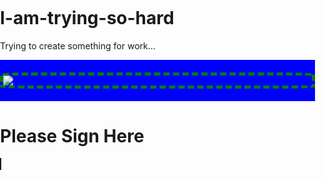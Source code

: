 # I-am-trying-so-hard
Trying to create something for work...
<html>
<head>
<title>DELIVERY</title>
<script src='SALsignature_pad.js'></script>
<div hello>
	<style>
		html, body {
			margin: 0;
			padding: 0;
		}
		#header {
			background: blue;
			padding: 20px 0;
		}
		#header img {
			margin: 0 auto;
			display: block;
			border-radius: 10%;
			border: 5px dashed green;
		}
	</style>
	<div id="header">
		<img src="https://corebio.ucsd.edu/images/CORELogoBlack.png" />
	</div>
</div>
</head>
<body>

<h1>Please Sign Here</h1>
<canvas style="width: 1000px; height:200px; border: 1px solid;"></canvas>
	
	

<script>
var canvas = document.querySelector("canvas");
var signaturePad = new SignaturePad(canvas);
var SignaturePad = (function (document) {
    "use strict";

    var SignaturePad = function (canvas, options) {
        var self = this,
            opts = options || {};

        this.velocityFilterWeight = opts.velocityFilterWeight || 0.7;
        this.minWidth = opts.minWidth || 0.5;
        this.maxWidth = opts.maxWidth || 2.5;
        this.dotSize = opts.dotSize || function () {
            return (this.minWidth + this.maxWidth) / 2;
        };
        this.penColor = opts.penColor || "black";
        this.backgroundColor = opts.backgroundColor || "rgba(0,0,0,0)";
        this.onEnd = opts.onEnd;
        this.onBegin = opts.onBegin;

        this._canvas = canvas;
        this._ctx = canvas.getContext("2d");
        this.clear();

        // we need add these inline so they are available to unbind while still having
        //  access to 'self' we could use _.bind but it's not worth adding a dependency
        this._handleMouseDown = function (event) {
            if (event.which === 1) {
                self._mouseButtonDown = true;
                self._strokeBegin(event);
            }
        };

        this._handleMouseMove = function (event) {
            if (self._mouseButtonDown) {
                self._strokeUpdate(event);
            }
        };

        this._handleMouseUp = function (event) {
            if (event.which === 1 && self._mouseButtonDown) {
                self._mouseButtonDown = false;
                self._strokeEnd(event);
            }
        };

        this._handleTouchStart = function (event) {
            if (event.targetTouches.length == 1) {
                var touch = event.changedTouches[0];
                self._strokeBegin(touch);
             }
        };

        this._handleTouchMove = function (event) {
            // Prevent scrolling.
            event.preventDefault();

            var touch = event.targetTouches[0];
            self._strokeUpdate(touch);
        };

        this._handleTouchEnd = function (event) {
            var wasCanvasTouched = event.target === self._canvas;
            if (wasCanvasTouched) {
                event.preventDefault();
                self._strokeEnd(event);
            }
        };

        this._handleMouseEvents();
        this._handleTouchEvents();
    };

    SignaturePad.prototype.clear = function () {
        var ctx = this._ctx,
            canvas = this._canvas;

        ctx.fillStyle = this.backgroundColor;
        ctx.clearRect(0, 0, canvas.width, canvas.height);
        ctx.fillRect(0, 0, canvas.width, canvas.height);
        this._reset();
    };

    SignaturePad.prototype.toDataURL = function (imageType, quality) {
        var canvas = this._canvas;
        return canvas.toDataURL.apply(canvas, arguments);
    };

    SignaturePad.prototype.fromDataURL = function (dataUrl) {
        var self = this,
            image = new Image(),
            ratio = window.devicePixelRatio || 1,
            width = this._canvas.width / ratio,
            height = this._canvas.height / ratio;

        this._reset();
        image.src = dataUrl;
        image.onload = function () {
            self._ctx.drawImage(image, 0, 0, width, height);
        };
        this._isEmpty = false;
    };

    SignaturePad.prototype._strokeUpdate = function (event) {
        var point = this._createPoint(event);
        this._addPoint(point);
    };

    SignaturePad.prototype._strokeBegin = function (event) {
        this._reset();
        this._strokeUpdate(event);
        if (typeof this.onBegin === 'function') {
            this.onBegin(event);
        }
    };

    SignaturePad.prototype._strokeDraw = function (point) {
        var ctx = this._ctx,
            dotSize = typeof(this.dotSize) === 'function' ? this.dotSize() : this.dotSize;

        ctx.beginPath();
        this._drawPoint(point.x, point.y, dotSize);
        ctx.closePath();
        ctx.fill();
    };

    SignaturePad.prototype._strokeEnd = function (event) {
        var canDrawCurve = this.points.length > 2,
            point = this.points[0];

        if (!canDrawCurve && point) {
            this._strokeDraw(point);
        }
        if (typeof this.onEnd === 'function') {
            this.onEnd(event);
        }
    };

    SignaturePad.prototype._handleMouseEvents = function () {
        this._mouseButtonDown = false;

        this._canvas.addEventListener("mousedown", this._handleMouseDown);
        this._canvas.addEventListener("mousemove", this._handleMouseMove);
        document.addEventListener("mouseup", this._handleMouseUp);
    };

    SignaturePad.prototype._handleTouchEvents = function () {
        // Pass touch events to canvas element on mobile IE11 and Edge.
        this._canvas.style.msTouchAction = 'none';
        this._canvas.style.touchAction = 'none';

        this._canvas.addEventListener("touchstart", this._handleTouchStart);
        this._canvas.addEventListener("touchmove", this._handleTouchMove);
        this._canvas.addEventListener("touchend", this._handleTouchEnd);
    };

    SignaturePad.prototype.on = function () {
        this._handleMouseEvents();
        this._handleTouchEvents();
    };

    SignaturePad.prototype.off = function () {
        this._canvas.removeEventListener("mousedown", this._handleMouseDown);
        this._canvas.removeEventListener("mousemove", this._handleMouseMove);
        document.removeEventListener("mouseup", this._handleMouseUp);

        this._canvas.removeEventListener("touchstart", this._handleTouchStart);
        this._canvas.removeEventListener("touchmove", this._handleTouchMove);
        this._canvas.removeEventListener("touchend", this._handleTouchEnd);
    };

    SignaturePad.prototype.isEmpty = function () {
        return this._isEmpty;
    };

    SignaturePad.prototype._reset = function () {
        this.points = [];
        this._lastVelocity = 0;
        this._lastWidth = (this.minWidth + this.maxWidth) / 2;
        this._isEmpty = true;
        this._ctx.fillStyle = this.penColor;
    };

    SignaturePad.prototype._createPoint = function (event) {
        var rect = this._canvas.getBoundingClientRect();
        return new Point(
            event.clientX - rect.left,
            event.clientY - rect.top
        );
    };

    SignaturePad.prototype._addPoint = function (point) {
        var points = this.points,
            c2, c3,
            curve, tmp;

        points.push(point);

        if (points.length > 2) {
            // To reduce the initial lag make it work with 3 points
            // by copying the first point to the beginning.
            if (points.length === 3) points.unshift(points[0]);

            tmp = this._calculateCurveControlPoints(points[0], points[1], points[2]);
            c2 = tmp.c2;
            tmp = this._calculateCurveControlPoints(points[1], points[2], points[3]);
            c3 = tmp.c1;
            curve = new Bezier(points[1], c2, c3, points[2]);
            this._addCurve(curve);

            // Remove the first element from the list,
            // so that we always have no more than 4 points in points array.
            points.shift();
        }
    };

    SignaturePad.prototype._calculateCurveControlPoints = function (s1, s2, s3) {
        var dx1 = s1.x - s2.x, dy1 = s1.y - s2.y,
            dx2 = s2.x - s3.x, dy2 = s2.y - s3.y,

            m1 = {x: (s1.x + s2.x) / 2.0, y: (s1.y + s2.y) / 2.0},
            m2 = {x: (s2.x + s3.x) / 2.0, y: (s2.y + s3.y) / 2.0},

            l1 = Math.sqrt(dx1*dx1 + dy1*dy1),
            l2 = Math.sqrt(dx2*dx2 + dy2*dy2),

            dxm = (m1.x - m2.x),
            dym = (m1.y - m2.y),

            k = l2 / (l1 + l2),
            cm = {x: m2.x + dxm*k, y: m2.y + dym*k},

            tx = s2.x - cm.x,
            ty = s2.y - cm.y;

        return {
            c1: new Point(m1.x + tx, m1.y + ty),
            c2: new Point(m2.x + tx, m2.y + ty)
        };
    };

    SignaturePad.prototype._addCurve = function (curve) {
        var startPoint = curve.startPoint,
            endPoint = curve.endPoint,
            velocity, newWidth;

        velocity = endPoint.velocityFrom(startPoint);
        velocity = this.velocityFilterWeight * velocity
            + (1 - this.velocityFilterWeight) * this._lastVelocity;

        newWidth = this._strokeWidth(velocity);
        this._drawCurve(curve, this._lastWidth, newWidth);

        this._lastVelocity = velocity;
        this._lastWidth = newWidth;
    };

    SignaturePad.prototype._drawPoint = function (x, y, size) {
        var ctx = this._ctx;

        ctx.moveTo(x, y);
        ctx.arc(x, y, size, 0, 2 * Math.PI, false);
        this._isEmpty = false;
    };

    SignaturePad.prototype._drawCurve = function (curve, startWidth, endWidth) {
        var ctx = this._ctx,
            widthDelta = endWidth - startWidth,
            drawSteps, width, i, t, tt, ttt, u, uu, uuu, x, y;

        drawSteps = Math.floor(curve.length());
        ctx.beginPath();
        for (i = 0; i < drawSteps; i++) {
            // Calculate the Bezier (x, y) coordinate for this step.
            t = i / drawSteps;
            tt = t * t;
            ttt = tt * t;
            u = 1 - t;
            uu = u * u;
            uuu = uu * u;

            x = uuu * curve.startPoint.x;
            x += 3 * uu * t * curve.control1.x;
            x += 3 * u * tt * curve.control2.x;
            x += ttt * curve.endPoint.x;

            y = uuu * curve.startPoint.y;
            y += 3 * uu * t * curve.control1.y;
            y += 3 * u * tt * curve.control2.y;
            y += ttt * curve.endPoint.y;

            width = startWidth + ttt * widthDelta;
            this._drawPoint(x, y, width);
        }
        ctx.closePath();
        ctx.fill();
    };

    SignaturePad.prototype._strokeWidth = function (velocity) {
        return Math.max(this.maxWidth / (velocity + 1), this.minWidth);
    };


    var Point = function (x, y, time) {
        this.x = x;
        this.y = y;
        this.time = time || new Date().getTime();
    };

    Point.prototype.velocityFrom = function (start) {
        return (this.time !== start.time) ? this.distanceTo(start) / (this.time - start.time) : 1;
    };

    Point.prototype.distanceTo = function (start) {
        return Math.sqrt(Math.pow(this.x - start.x, 2) + Math.pow(this.y - start.y, 2));
    };

    var Bezier = function (startPoint, control1, control2, endPoint) {
        this.startPoint = startPoint;
        this.control1 = control1;
        this.control2 = control2;
        this.endPoint = endPoint;
    };

    // Returns approximated length.
    Bezier.prototype.length = function () {
        var steps = 10,
            length = 0,
            i, t, cx, cy, px, py, xdiff, ydiff;

        for (i = 0; i <= steps; i++) {
            t = i / steps;
            cx = this._point(t, this.startPoint.x, this.control1.x, this.control2.x, this.endPoint.x);
            cy = this._point(t, this.startPoint.y, this.control1.y, this.control2.y, this.endPoint.y);
            if (i > 0) {
                xdiff = cx - px;
                ydiff = cy - py;
                length += Math.sqrt(xdiff * xdiff + ydiff * ydiff);
            }
            px = cx;
            py = cy;
        }
        return length;
    };

    Bezier.prototype._point = function (t, start, c1, c2, end) {
        return          start * (1.0 - t) * (1.0 - t)  * (1.0 - t)
               + 3.0 *  c1    * (1.0 - t) * (1.0 - t)  * t
               + 3.0 *  c2    * (1.0 - t) * t          * t
               +        end   * t         * t          * t;
    };

    return SignaturePad;
})(document);
</script>
</body>
</html>

